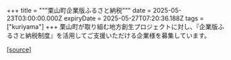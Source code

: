 +++
title = """栗山町企業版ふるさと納税"""
date = 2025-05-23T03:00:00.000Z
expiryDate = 2025-05-27T07:20:36.188Z
tags = ["kuriyama"]
+++
栗山町が取り組む地方創生プロジェクトに対し、『企業版ふるさと納税制度』を活用してご支援いただける企業様を募集しています。

[[source]](https://www.town.kuriyama.hokkaido.jp/soshiki/31/14671.html)
